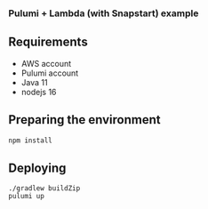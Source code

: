### Pulumi + Lambda (with Snapstart) example

## Requirements

* AWS account
* Pulumi account
* Java 11
* nodejs 16

## Preparing the environment

```bash
npm install
```

## Deploying

```
./gradlew buildZip
pulumi up
```